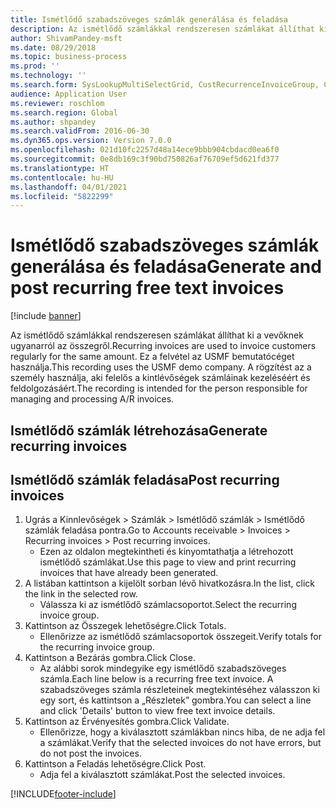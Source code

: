 ```yaml
---
title: Ismétlődő szabadszöveges számlák generálása és feladása
description: Az ismétlődő számlákkal rendszeresen számlákat állíthat ki a vevőknek ugyanarról az összegről.
author: ShivamPandey-msft
ms.date: 08/29/2018
ms.topic: business-process
ms.prod: ''
ms.technology: ''
ms.search.form: SysLookupMultiSelectGrid, CustRecurrenceInvoiceGroup, CustFreeInvoice, CustRecurrenceInvoiceTotals
audience: Application User
ms.reviewer: roschlom
ms.search.region: Global
ms.author: shpandey
ms.search.validFrom: 2016-06-30
ms.dyn365.ops.version: Version 7.0.0
ms.openlocfilehash: 021d10fc2257d48a14ece9bbb904cbdacd0ea6f0
ms.sourcegitcommit: 0e8db169c3f90bd750826af76709ef5d621fd377
ms.translationtype: HT
ms.contentlocale: hu-HU
ms.lasthandoff: 04/01/2021
ms.locfileid: "5822299"
---
```

# <a name="generate-and-post-recurring-free-text-invoices"></a><span data-ttu-id="c3676-103">Ismétlődő szabadszöveges számlák generálása és feladása</span><span class="sxs-lookup"><span data-stu-id="c3676-103">Generate and post recurring free text invoices</span></span>

[!include [banner](../../includes/banner.md)]

<span data-ttu-id="c3676-104">Az ismétlődő számlákkal rendszeresen számlákat állíthat ki a vevőknek ugyanarról az összegről.</span><span class="sxs-lookup"><span data-stu-id="c3676-104">Recurring invoices are used to invoice customers regularly for the same amount.</span></span> <span data-ttu-id="c3676-105">Ez a felvétel az USMF bemutatócéget használja.</span><span class="sxs-lookup"><span data-stu-id="c3676-105">This recording uses the USMF demo company.</span></span> <span data-ttu-id="c3676-106">A rögzítést az a személy használja, aki felelős a kintlévőségek számláinak kezeléséért és feldolgozásáért.</span><span class="sxs-lookup"><span data-stu-id="c3676-106">The recording is intended for the person responsible for managing and processing A/R invoices.</span></span>


## <a name="generate-recurring-invoices"></a><span data-ttu-id="c3676-107">Ismétlődő számlák létrehozása</span><span class="sxs-lookup"><span data-stu-id="c3676-107">Generate recurring invoices</span></span>

## <a name="post-recurring-invoices"></a><span data-ttu-id="c3676-108">Ismétlődő számlák feladása</span><span class="sxs-lookup"><span data-stu-id="c3676-108">Post recurring invoices</span></span>
1. <span data-ttu-id="c3676-109">Ugrás a Kinnlevőségek > Számlák > Ismétlődő számlák > Ismétlődő számlák feladása pontra.</span><span class="sxs-lookup"><span data-stu-id="c3676-109">Go to Accounts receivable > Invoices > Recurring invoices > Post recurring invoices.</span></span>
    * <span data-ttu-id="c3676-110">Ezen az oldalon megtekintheti és kinyomtathatja a létrehozott ismétlődő számlákat.</span><span class="sxs-lookup"><span data-stu-id="c3676-110">Use this page to view and print recurring invoices that have already been generated.</span></span>  
2. <span data-ttu-id="c3676-111">A listában kattintson a kijelölt sorban lévő hivatkozásra.</span><span class="sxs-lookup"><span data-stu-id="c3676-111">In the list, click the link in the selected row.</span></span>
    * <span data-ttu-id="c3676-112">Válassza ki az ismétlődő számlacsoportot.</span><span class="sxs-lookup"><span data-stu-id="c3676-112">Select the recurring invoice group.</span></span>  
3. <span data-ttu-id="c3676-113">Kattintson az Összegek lehetőségre.</span><span class="sxs-lookup"><span data-stu-id="c3676-113">Click Totals.</span></span>
    * <span data-ttu-id="c3676-114">Ellenőrizze az ismétlődő számlacsoportok összegeit.</span><span class="sxs-lookup"><span data-stu-id="c3676-114">Verify totals for the recurring invoice group.</span></span>  
4. <span data-ttu-id="c3676-115">Kattintson a Bezárás gombra.</span><span class="sxs-lookup"><span data-stu-id="c3676-115">Click Close.</span></span>
    * <span data-ttu-id="c3676-116">Az alábbi sorok mindegyike egy ismétlődő szabadszöveges számla.</span><span class="sxs-lookup"><span data-stu-id="c3676-116">Each line below is a recurring free text invoice.</span></span> <span data-ttu-id="c3676-117">A szabadszöveges számla részleteinek megtekintéséhez válasszon ki egy sort, és kattintson a „Részletek” gombra.</span><span class="sxs-lookup"><span data-stu-id="c3676-117">You can select a line and click 'Details' button to view free text invoice details.</span></span>  
5. <span data-ttu-id="c3676-118">Kattintson az Érvényesítés gombra.</span><span class="sxs-lookup"><span data-stu-id="c3676-118">Click Validate.</span></span>
    * <span data-ttu-id="c3676-119">Ellenőrizze, hogy a kiválasztott számlákban nincs hiba, de ne adja fel a számlákat.</span><span class="sxs-lookup"><span data-stu-id="c3676-119">Verify that the selected invoices do not have errors, but do not post the invoices.</span></span>  
6. <span data-ttu-id="c3676-120">Kattintson a Feladás lehetőségre.</span><span class="sxs-lookup"><span data-stu-id="c3676-120">Click Post.</span></span>
    * <span data-ttu-id="c3676-121">Adja fel a kiválasztott számlákat.</span><span class="sxs-lookup"><span data-stu-id="c3676-121">Post the selected invoices.</span></span>  



[!INCLUDE[footer-include](../../../includes/footer-banner.md)]